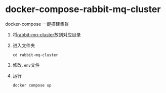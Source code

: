 # docker-compose-rabbit-mq-cluster
docker-compose 一键搭建集群

1. 将[rabbit-mq-cluster](rabbit-mq-cluster)放到对应目录

2. 进入文件夹
    ```shell
    cd rabbit-mq-cluster
    ```
3. 修改`.env`文件

4. 运行
    ```shell
    docker compose up
    ```